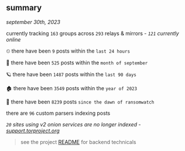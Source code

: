 
## summary
_september 30th, 2023_

currently tracking `163` groups across `293` relays & mirrors - _`121` currently online_

⏲ there have been `9` posts within the `last 24 hours`

🦈 there have been `525` posts within the `month of september`

🪐 there have been `1487` posts within the `last 90 days`

🏚 there have been `3549` posts within the `year of 2023`

🦕 there have been `8239` posts `since the dawn of ransomwatch`

there are `96` custom parsers indexing posts

_`20` sites using v2 onion services are no longer indexed - [support.torproject.org](https://support.torproject.org/onionservices/v2-deprecation/)_

> see the project [README](https://github.com/joshhighet/ransomwatch#ransomwatch--) for backend technicals
